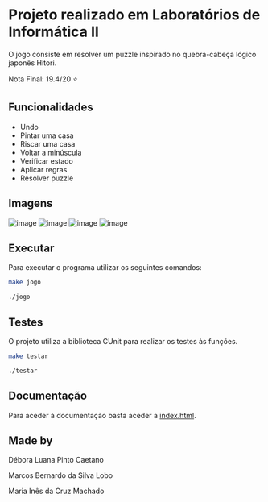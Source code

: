 # Projeto realizado em Laboratórios de Informática II

O jogo consiste em resolver um puzzle inspirado no quebra-cabeça lógico japonês Hitori.

Nota Final: 19.4/20 :star:

## Funcionalidades

- Undo
- Pintar uma casa
- Riscar uma casa
- Voltar a minúscula
- Verificar estado
- Aplicar regras
- Resolver puzzle

## Imagens

![image](https://github.com/user-attachments/assets/68ebe213-e4c2-48ff-a75a-c8e7a8714c25)
![image](https://github.com/user-attachments/assets/3fbd7142-1a9b-4c48-a6f6-ba23c7eaaf13)
![image](https://github.com/user-attachments/assets/6439d62f-4fb4-407a-b28f-64ac3d234c73)
![image](https://github.com/user-attachments/assets/0ccb949f-6eae-4381-ae36-cfee0a7689aa)

## Executar

Para executar o programa utilizar os seguintes comandos:
```bash
make jogo
```

```bash
./jogo
```

## Testes

O projeto utiliza a biblioteca CUnit para realizar os testes às funções.

```bash
make testar
```

```bash
./testar
```

## Documentação

Para aceder à documentação basta aceder a [index.html](https://github.com/deboravcaetano/LI2/blob/aa6cbd23c1d61d4543fcad66d43f68fe29e4ed43/Projeto/docs/docs/html/index.html).

## Made by

Débora Luana Pinto Caetano 

Marcos Bernardo da Silva Lobo 

Maria Inês da Cruz Machado 




